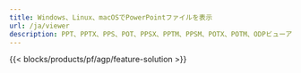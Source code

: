 ```yaml
---
title: Windows、Linux、macOSでPowerPointファイルを表示
url: /ja/viewer
description: PPT、PPTX、PPS、POT、PPSX、PPTM、PPSM、POTX、POTM、ODPビューアー用の無料アプリとAPI
---
```


{{< blocks/products/pf/agp/feature-solution >}} 

